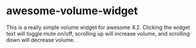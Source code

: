# awesome-volume-widget

This is a really simple volume widget for awesome 4.2. Clicking the widget text
will toggle mute on/off, scrolling up will increase volume, and scrolling down
will decrease volume.

